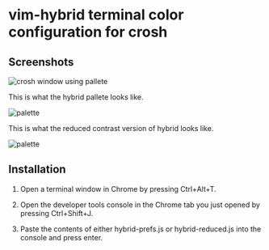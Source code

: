 # vim-hybrid terminal color configuration for crosh

## Screenshots

![crosh window using pallete](https://www.dropbox.com/s/8z0ldg5ipjo9v4w/hybrid-crosh-theme.png?dl=1)

This is what the hybrid pallete looks like.

![palette](http://dl.dropbox.com/u/23813887/Xresources-palette.png)

This is what the reduced contrast version of hybrid looks like.

![palette](https://www.dropbox.com/s/0ny88dmfw84kcma/Xresources-palette-low.png?dl=1)

## Installation

1. Open a terminal window in Chrome by pressing Ctrl+Alt+T.

2. Open the developer tools console in the Chrome tab you just opened by pressing Ctrl+Shift+J.

3. Paste the contents of either hybrid-prefs.js or hybrid-reduced.js into the console and press enter. 
